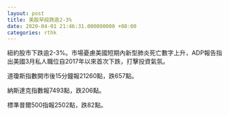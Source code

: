 ```yaml
---
layout: post
title: 美股早段跌逾2-3%
date: 2020-04-01 21:46:31.000000000 +08:00
categories: rthk
---
```


紐約股市下跌逾2-3%。市場憂慮美國短期內新型肺炎死亡數字上升，ADP報告指出美國3月私人職位自2017年以來首次下跌，打擊投資氣氛。

道瓊斯指數開市後15分鐘報21260點，跌657點。

納斯達克指數報7493點，跌206點。

標準普爾500指報2502點，跌82點。

